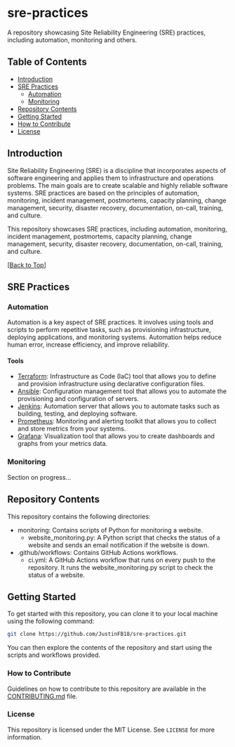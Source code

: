 # sre-practices
A repository showcasing Site Reliability Engineering (SRE) practices, including automation, monitoring and others.


## Table of Contents

- [Introduction](#introduction)
- [SRE Practices](#sre-practices)
  - [Automation](#automation)
  - [Monitoring](#monitoring)
- [Repository Contents](#repository-contents)
- [Getting Started](#getting-started)
- [How to Contribute](#how-to-contribute)
- [License](#license)


## Introduction

Site Reliability Engineering (SRE) is a discipline that incorporates aspects of software engineering and applies them to infrastructure and operations problems. The main goals are to create scalable and highly reliable software systems. SRE practices are based on the principles of automation, monitoring, incident management, postmortems, capacity planning, change management, security, disaster recovery, documentation, on-call, training, and culture.

This repository showcases SRE practices, including automation, monitoring, incident management, postmortems, capacity planning, change management, security, disaster recovery, documentation, on-call, training, and culture.

\[[Back to Top](#table-of-contents)\]

## SRE Practices

### Automation

Automation is a key aspect of SRE practices. It involves using tools and scripts to perform repetitive tasks, such as provisioning infrastructure, deploying applications, and monitoring systems. Automation helps reduce human error, increase efficiency, and improve reliability.

#### Tools

- [Terraform](https://www.terraform.io/): Infrastructure as Code (IaC) tool that allows you to define and provision infrastructure using declarative configuration files.
- [Ansible](https://www.ansible.com/): Configuration management tool that allows you to automate the provisioning and configuration of servers.
- [Jenkins](https://www.jenkins.io/): Automation server that allows you to automate tasks such as building, testing, and deploying software.
- [Prometheus](https://prometheus.io/): Monitoring and alerting toolkit that allows you to collect and store metrics from your systems.
- [Grafana](https://grafana.com/): Visualization tool that allows you to create dashboards and graphs from your metrics data.

### Monitoring

Section on progress...

## Repository Contents

This repository contains the following directories:

- monitoring: Contains scripts of Python for monitoring a website.
    - website_monitoring.py: A Python script that checks the status of a website and sends an email notification if the website is down.
- .github/workflows: Contains GitHub Actions workflows.
    - ci.yml: A GitHub Actions workflow that runs on every push to the repository. It runs the website_monitoring.py script to check the status of a website.

## Getting Started

To get started with this repository, you can clone it to your local machine using the following command:

```bash
git clone https://github.com/JustinFB18/sre-practices.git
```

You can then explore the contents of the repository and start using the scripts and workflows provided.

### How to Contribute

Guidelines on how to contribute to this repository are available in the [CONTRIBUTING.md](CONTRIBUTING.md) file.

### License

This repository is licensed under the MIT License. See `LICENSE` for more information.
